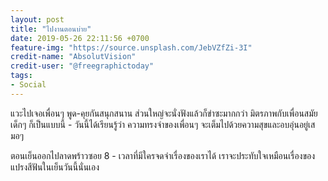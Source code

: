 ```yaml
---
layout: post
title: "ไปงานตอนบ่าย"
date: 2019-05-26 22:11:56 +0700
feature-img: "https://source.unsplash.com/JebVZfZi-3I"
credit-name: "AbsolutVision"
credit-user: "@freegraphictoday"
tags:
- Social
---
```

แวะไปเจอเพื่อนๆ พูด-คุยกันสนุกสนาน ส่วนใหญ่จะนั่งฟังแล้วก็ขำซะมากกว่า มิตรภาพกับเพื่อนสมัยเด็กๆ ก็เป็นแบบนี้ - วันนี้ได้เรียนรู้ว่า ความทรงจำของเพื่อนๆ จะเต็มไปด้วยความสุขและอบอุ่นอยู่เสมอๆ

<i class="fa fa-child" style="color:plum"></i>

ตอนเย็นออกไปลาดพร้าวซอย 8 - เวลาที่มีใครจดจำเรื่องของเราได้ เราจะประทับใจเหมือนเรื่องของแปรงสีฟันในเย็นวันนี้นั่นเอง
